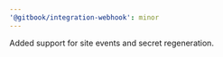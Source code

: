 ```yaml
---
'@gitbook/integration-webhook': minor
---
```


Added support for site events and secret regeneration.
